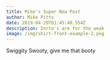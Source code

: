 ```yaml
---
title: Mike's Super New Post
author: Mike Pitts
date: 2019-04-29T01:45:40.554Z
description: Inrto's are for the weak
image: /img/shirt-front-example-2.png
---
```

Swiggity Swooty, give me that booty
